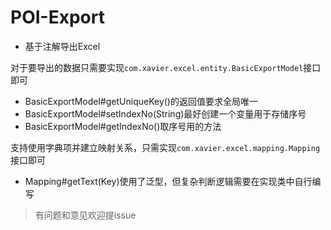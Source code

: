 # POI-Export

- 基于注解导出Excel

对于要导出的数据只需要实现`com.xavier.excel.entity.BasicExportModel`接口即可
+ BasicExportModel#getUniqueKey()的返回值要求全局唯一
+ BasicExportModel#setIndexNo(String)最好创建一个变量用于存储序号
+ BasicExportModel#getIndexNo()取序号用的方法

支持使用字典项并建立映射关系，只需实现`com.xavier.excel.mapping.Mapping`接口即可
+ Mapping<Key>#getText(Key)使用了泛型，但复杂判断逻辑需要在实现类中自行编写

> 有问题和意见欢迎提issue
    